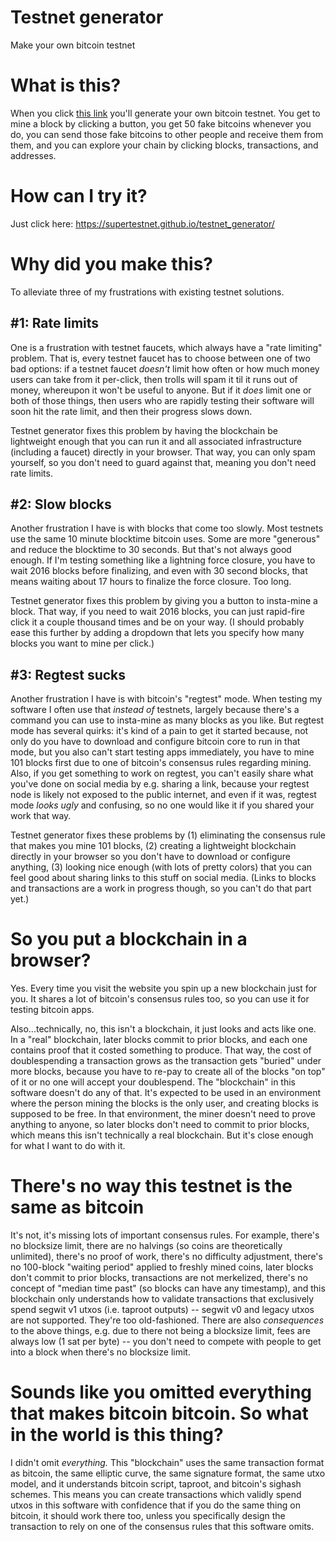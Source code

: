 # Testnet generator
Make your own bitcoin testnet

# What is this?

When you click [this link](https://supertestnet.github.io/testnet_generator/) you'll generate your own bitcoin testnet. You get to mine a block by clicking a button, you get 50 fake bitcoins whenever you do, you can send those fake bitcoins to other people and receive them from them, and you can explore your chain by clicking blocks, transactions, and addresses.

# How can I try it?

Just click here: https://supertestnet.github.io/testnet_generator/

# Why did you make this?

To alleviate three of my frustrations with existing testnet solutions.

## #1: Rate limits

One is a frustration with testnet faucets, which always have a "rate limiting" problem. That is, every testnet faucet has to choose between one of two bad options: if a testnet faucet *doesn't* limit how often or how much money users can take from it per-click, then trolls will spam it til it runs out of money, whereupon it won't be useful to anyone. But if it *does* limit one or both of those things, then users who are rapidly testing their software will soon hit the rate limit, and then their progress slows down.

Testnet generator fixes this problem by having the blockchain be lightweight enough that you can run it and all associated infrastructure (including a faucet) directly in your browser. That way, you can only spam yourself, so you don't need to guard against that, meaning you don't need rate limits.

## #2: Slow blocks

Another frustration I have is with blocks that come too slowly. Most testnets use the same 10 minute blocktime bitcoin uses. Some are more "generous" and reduce the blocktime to 30 seconds. But that's not always good enough. If I'm testing something like a lightning force closure, you have to wait 2016 blocks before finalizing, and even with 30 second blocks, that means waiting about 17 hours to finalize the force closure. Too long. 

Testnet generator fixes this problem by giving you a button to insta-mine a block. That way, if you need to wait 2016 blocks, you can just rapid-fire click it a couple thousand times and be on your way. (I should probably ease this further by adding a dropdown that lets you specify how many blocks you want to mine per click.)

## #3: Regtest sucks

Another frustration I have is with bitcoin's "regtest" mode. When testing my software I often use that *instead of* testnets, largely because there's a command you can use to insta-mine as many blocks as you like. But regtest mode has several quirks: it's kind of a pain to get it started because, not only do you have to download and configure bitcoin core to run in that mode, but you also can't start testing apps immediately, you have to mine 101 blocks first due to one of bitcoin's consensus rules regarding mining. Also, if you get something to work on regtest, you can't easily share what you've done on social media by e.g. sharing a link, because your regtest node is likely not exposed to the public internet, and even if it was, regtest mode *looks ugly* and confusing, so no one would like it if you shared your work that way.

Testnet generator fixes these problems by (1) eliminating the consensus rule that makes you mine 101 blocks, (2) creating a lightweight blockchain directly in your browser so you don't have to download or configure anything, (3) looking nice enough (with lots of pretty colors) that you can feel good about sharing links to this stuff on social media. (Links to blocks and transactions are a work in progress though, so you can't do that part yet.)

# So you put a blockchain in a browser?

Yes. Every time you visit the website you spin up a new blockchain just for you. It shares a lot of bitcoin's consensus rules too, so you can use it for testing bitcoin apps.

Also...technically, no, this isn't a blockchain, it just looks and acts like one. In a "real" blockchain, later blocks commit to prior blocks, and each one contains proof that it costed something to produce. That way, the cost of doublespending a transaction grows as the transaction gets "buried" under more blocks, because you have to re-pay to create all of the blocks "on top" of it or no one will accept your doublespend. The "blockchain" in this software doesn't do any of that. It's expected to be used in an environment where the person mining the blocks is the only user, and creating blocks is supposed to be free. In that environment, the miner doesn't need to prove anything to anyone, so later blocks don't need to commit to prior blocks, which means this isn't technically a real blockchain. But it's close enough for what I want to do with it.

# There's no way this testnet is the same as bitcoin

It's not, it's missing lots of important consensus rules. For example, there's no blocksize limit, there are no halvings (so coins are theoretically unlimited), there's no proof of work, there's no difficulty adjustment, there's no 100-block "waiting period" applied to freshly mined coins, later blocks don't commit to prior blocks, transactions are not merkelized, there's no concept of "median time past" (so blocks can have any timestamp), and this blockchain only understands how to validate transactions that exclusively spend segwit v1 utxos (i.e. taproot outputs) -- segwit v0 and legacy utxos are not supported. They're too old-fashioned. There are also *consequences* to the above things, e.g. due to there not being a blocksize limit, fees are always low (1 sat per byte) -- you don't need to compete with people to get into a block when there's no blocksize limit.

# Sounds like you omitted everything that makes bitcoin bitcoin. So what in the world is this thing?

I didn't omit *everything.* This "blockchain" uses the same transaction format as bitcoin, the same elliptic curve, the same signature format, the same utxo model, and it understands bitcoin script, taproot, and bitcoin's sighash schemes. This means you can create transactions which validly spend utxos in this software with confidence that if you do the same thing on bitcoin, it should work there too, unless you specifically design the transaction to rely on one of the consensus rules that this software omits.
